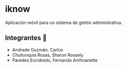 # iknow

Aplicación móvil para un sistema de getión administrativa.

## Integrantes :pushpin:

- Andrade Guzmán, Carlos
- Chullunquía Rosas, Sharon Rossely
- Paredes Escobedo, Fernanda Anthoanette 

